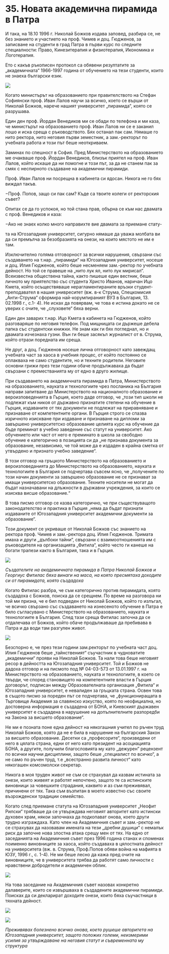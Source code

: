 # 35. Новата академична пирамида в Патра

И така, на 18.10 1996 г. Николай Божков издава заповед, разбира се, не без
знанието и участието на проф. Чимев и доц. Гюдженов, за записване на студенти в
град Патра в първи курс по следните специалности: Право, Кинезитерапия и
физиотерапия, Икономика и Логотерапия.

Ето с какъв ръкописен протокол са обявени резултатите за „академичната“
1966-1997 година от обучението на тези студенти, които не знаеха български език.

![](media/827a88fdafa7a89d823920e9765a8609.png)

Когато министърът на образованието при правителството на Стефан Софиянски проф.
Иван Лалов научи за всичко, което се върши от Николай Божков, нарече нашият
университет „пирамида“, която се разрушава.

Един ден проф. Йордан Венедиков ми се обади по телефона и ми каза, че министърът
на образованието проф. Иван Лалов ни се е заканил лошо и иска среща с
ръководството. Бях останал пак сам. Нямаше го нито ректора, нито неговия първи
земестник, а зам.-ректорът по учебната работа и този път беше неоткриваем.

Заминах по спешност в София. Пред Министерството на образованието ме очакваше
проф. Йордан Венедиков, близък приятел на проф. Иван Лалов, който искаше да ни
помогне и този път, за да не станем пак за смях с неспирното създаване на
академични пирамиди.

Проф. Иван Лалов ни посрещна в кабинета си ядосан. Никога не го бях виждал
такъв.

&minus;Проф. Попов, защо си пак сам? Къде са твоите колеги от ректорския съвет?

Опитах се да го успокоя, но той стана прав, обърна се към нас двамата с проф.
Венедиков и каза:

&minus;Ако не знаех колко много направихте вие двамата за приемане стату-

та на Югозападния университет, сигурно нямаше да уважа молбата ви да си премълча
за безобразията на онези, на които мястото не им е там.

Изключително голяма отговорност за всички нарушения, свързани със създаването на
т.нар. „пирамиди“ на Югозападния университет, носеше и доц. Илия Гюдженов, който
беше несменяем зам.-ректор по учебната дейност. Но той се правеше на „нито лук
ял, нито лук мирисал“. Всеизвестна обществена тайна, както пишеше един вестник,
беше личното му приятелство със студента Христо Иванов, наричан Ицо Кмета, който
осъществяваше нерагламентираните връзки студент-преподавател в нашия унивреситет
(вж. в-к Струма, Спецкомисия „Анти-Струма“ сформира най-корумпираният ВУЗ в
България, 13. 02.1998 г., с.1- 4). Не исках да повярвам, че това е истина докато
не се уверих с очите, че „слуховете“ бяха верни.

Един ден заварих т.нар. Ицо Кмета в кабинета на Гюдженов, който разговаряше по
неговия телефон. Под мищницата си държеше дебела папка със студентски книжки. Не
знам как ги бях погледнал, но и двамата изчезнаха гузни. Вън ги беше засякъл
журналист от в. Струма, който отрази поредната им среща.

Не друг, а доц. Гюдженов носеше лична отговорност като завеждащ учебната част за
хаоса в учебния процес, от който постоянно се оплакваха не само студентите, но и
техните родители. Неговите основни грижи през тези години обаче продължаваха да
бъдат свързани с преместванията му от едно в друго жилище.

При създаването на академичната пирамида в Патра, Министерството на
образованието, науката и технологиите чрез посланика на България направи
запитване до Министерството на националното образование и вероизповеденията в
Гърция, което даде отговор, че „този тип школи не подлежат към никоя от държавно
признатите степени на обучение в Гърция, издаваните от тях документи не подлежат
на приравняване и признаване от компетентните органи. В Гърция строго се спазва
изричното изискване при издаване и признаване на дипломи за завършено
университетско образование целията курс на обучение да бъде преминат в учебно
заведение със статут на университет. Ако обучението или част от него е преминато
в школа за свободно обучение е категорично в позицията си да „не признава
документа за образование, независимо, че той може да е издаден в крайна сметка
от утвърдено и признато учебно заведение“.

В този отговор на гръцкото Министерството на образованието и вероизповеданията
до Министерството на образованието, науката и технологиите в България се
подчертава съвсем ясно, че „получените по този начин документи за завършено
образование не се признават за имащи университетско образование. Техните
носители не могат да бъдат назначавани на длъжности в държавни учреждения, за
които се изисква висше образование.“

В това писмо отговор се казва категорично, че при съществуващото законодателство
и практика в Гърция „няма да бъдат признати издаваните от Югозападния
университет академични документи за образование“.

Този документ се укриваше от Николай Божков със знанието на ректора проф. Чимев
и зам.-ректора доц. Илия Гюдженов. Тримата имаха и други „дълбоки тайни“,
свързани с взаимоотношенията им с ръководителя на организацията „Фитила“, който
често ги канеше на богати трапези както в България, така и в Гърция.

![](media/b6cc60011e4467477d63b72d37c8f179.png)

*Създателите на академичната пирамида в Патра Николай Божков и Георгиус Фитилас
бяха винаги на маса, на която пресмятаха доходите си от пирамидата, която
създадоха*

Когато Фитилас разбра, че съм категорично против пирамидата, която създадоха с
Божков, поиска да се срещнем. По време на разговора ни той ми призна, че е бил
подведен от Николай Божков, който го излъгал, че всичко свързано със създаването
на изнесеното обучение в Патра е било съгласувано с Министерството на
образованието, науката и технологиите в България. След тази среща Фитилас
започна да се отдалечава от Божков, който обаче продължаваше да пребивава в
Патра и да води там разгулен живот.

![](media/cfa54d6cf9a693c290735b6d5d7764f0.jpg)

Безспорно е, че през тези години зам.ректорът по учебната част доц. Илия
Гюдженов беше „тайнственият“ съучастник в чудноватите „академични“ прояви на
Николай Божков. Та нали това беше неговият ресор в дейността на Югозападния
университет. Той и Божков не дадоха отговор и на писмото под № 04-03-573 от
13.01.1997 г. на Министерството на образованието, науката и технологиите, в
което се твърди, че според становището на компетентните власти в Гърция
договорът, подписан между Образователната организация „Фитила“ и Югозападния
университет, е невалиден за гръцката страна. Освен това в същото писмо за
пореден път се подчертава, че „функциониращата в Търговище Академия за славянско
изкуство, която по неофициална, но достоверна информация е създадена от БОНА, и
Киевският държавен университет е създадена в нарушение на допълнителните
разпоредби на Закона за висшето образование“.

Не ми е позната поне една дейност на някогашния учител по ръчен труд Николай
Божков, която да не е била в нарушение на българския Закон за висшето
образование. Десетки са „професорите“, произведени от него в цялата страна, едни
от него като президент на асоциацията БОНА, а другите, получили благословията му
като „дежурен“ рецензент по всички научни дисциплини, защото беше „специалист по
всичко“, а не само по ръчен труд, т.е „всестранно развита личност“ като
някогашен комсомолски секретар.

Никога в моя труден живот не съм се страхувал да казвам истината за онези, които
живеят и работят непочтено, защото те са истинските виновници за човешките
страдания, каквито и аз съм преживявал, причинени от тях. Така съм възпитан в
моето известно със своите възрожденски традиции семейство.

Когато след приемане статута на Югозападния университет „Неофит Рилски“ трябваше
да се утвърждава неговият авторитет като истински духовен храм, някои започнаха
да подкопават онова, което други трудно изграждаха. Като член на Академичния
съвет и зам.-ректор не се страхувах да назовавам имената на тези „дребни душици“
с немалък риск да започне нова злостна атака срещу мен от тях. На едно от
заседанията на Академичния съвет през 1996 година станах и споменах поименно
виновниците за хаоса, който създаваха в цялостната дейност на университета (вж.
в. Струма, Проф.Попов обяви война на мафията в ЮЗУ, 1996 г., с. 1-4). Не ми беше
лесно да кажа пред очите на виновниците, че в университета трябва да работят
само личности с нравствени добродетели и академичен облик.

![](media/9e7f7c594291e9bc988979f1f76d042b.jpg)

На това заседание на Академичния съвет назовах конкретно далаверите, които се
извършваха в създадените академични пирамиди. Поисках да си декларират доходите
онези, които бяха съучастници в тяхната дейност.

![](media/283545261f617565efbd665a6b1cf93d.png)

![](media/a3fc65a06a421826345e2323dacd034e.jpg)

*Преживявах болезнено всичко онова, което рушеше авторитета на Югозападния
университет, защото положих големи, неизмерими усилия за утвърждаване на неговия
статут и съвременната му структура*  


